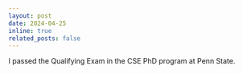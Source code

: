 ```yaml
---
layout: post
date: 2024-04-25
inline: true
related_posts: false
---
```


I passed the Qualifying Exam in the CSE PhD program at Penn State. 
